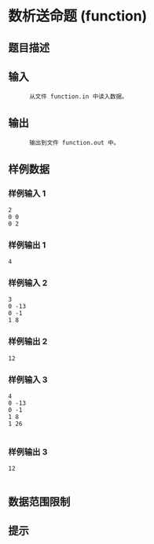 # 数析送命题 (function)

## 题目描述



## 输入


          从文件 function.in 中读入数据。                  

## 输出


          输出到文件 function.out 中。                  

## 样例数据

### 样例输入 1

```
2
0 0
0 2

```

### 样例输出 1

```
4

```
### 样例输入 2

```
3
0 -13
0 -1
1 8

```

### 样例输出 2

```
12

```
### 样例输入 3

```
4
0 -13
0 -1
1 8
1 26
 

```

### 样例输出 3

```
12
 

```


## 数据范围限制



## 提示


